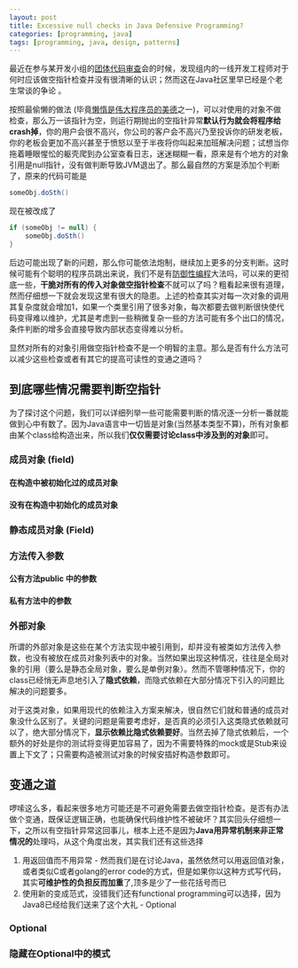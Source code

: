 ```yaml
---
layout: post
title: Excessive null checks in Java Defensive Programming?
categories: [programming, java]
tags: [programming, java, design, patterns]
---
```


最近在参与某开发小组的[团体代码审查](https://atendesigngroup.com/blog/group-code-reviews)会的时候，发现组内的一线开发工程师对于何时应该做空指针检查并没有很清晰的认识；然而这在Java社区里早已经是个老生常谈的争论 。

<!--more--> 

按照最偷懒的做法 (毕竟[懒惰是伟大程序员的美德](http://threevirtues.com/)之一)，可以对使用的对象不做检查，那么万一该指针为空，则运行期抛出的空指针异常**默认行为就会将程序给crash掉**，你的用户会很不高兴，你公司的客户会不高兴乃至投诉你的研发老板，你的老板会更加不高兴甚至于愤怒以至于半夜将你叫起来加班解决问题；试想当你拖着睡眼惺忪的躯壳爬到办公室查看日志，迷迷糊糊一看，原来是有个地方的对象引用是null指针，没有做判断导致JVM退出了。那么最自然的方案是添加个判断了，原来的代码可能是 

```java
someObj.doSth()
```
现在被改成了
```java
if (someObj != null) {
    someObj.doSth()
}
```
后边可能出现了新的问题，那么你可能依法炮制，继续加上更多的分支判断。这时候可能有个聪明的程序员跳出来说，我们不是有[防御性编程](https://en.wikipedia.org/wiki/Defensive_programming)大法吗，可以来的更彻底一些，**干脆对所有的传入对象做空指针检查**不就可以了吗？粗看起来很有道理，然而仔细想一下就会发现这里有很大的隐患。上述的检查其实对每一次对象的调用其复杂度就会增加1，如果一个类里引用了很多对象，每次都要去做判断很快使代码变得难以维护，尤其是考虑到一些稍微复杂一些的方法可能有多个出口的情况，条件判断的增多会直接导致内部状态变得难以分析。

显然对所有的对象引用做空指针检查不是一个明智的主意。那么是否有什么方法可以减少这些检查或者有其它的提高可读性的变通之道吗？

## 到底哪些情况需要判断空指针

为了探讨这个问题，我们可以详细列举一些可能需要判断的情况逐一分析一番就能做到心中有数了。因为Java语言中一切皆是对象(当然基本类型不算)，所有对象都由某个class给构造出来，所以我们**仅仅需要讨论class中涉及到的对象**即可。

### 成员对象 (field)

#### 在构造中被初始化过的成员对象

#### 没有在构造中初始化的成员对象

### 静态成员对象 (Field)

### 方法传入参数

#### 公有方法public 中的参数

#### 私有方法中的参数

### 外部对象

所谓的外部对象是这些在某个方法实现中被引用到，却并没有被类如方法传入参数，也没有被放在成员对象列表中的对象。当然如果出现这种情况，往往是全局对象的引用（要么是静态全局对象，要么是单例对象）。然而不管哪种情况下，你的class已经悄无声息地引入了**隐式依赖**，而隐式依赖在大部分情况下引入的问题比解决的问题要多。

对于这类对象，如果用现代的依赖注入方案来解决，很自然它们就和普通的成员对象没什么区别了。关键的问题是需要考虑好，是否真的必须引入这类隐式依赖就可以了，绝大部分情况下，**显示依赖比隐式依赖要好**。当然去掉了隐式依赖后，一个额外的好处是你的测试将变得更加容易了，因为不需要特殊的mock或是Stub来设置上下文了；只需要构造被测试对象的时候安插好构造参数即可。

## 变通之道
啰嗦这么多，看起来很多地方可能还是不可避免需要去做空指针检查。是否有办法做个变通，既保证逻辑正确，也能确保代码维护性不被破坏？其实回头仔细想一下，之所以有空指针异常这回事儿，根本上还不是因为**Java用异常机制来非正常情况的**处理吗，从这个角度出发，其实我们还有这些选择 

1. 用返回值而不用异常 - 然而我们是在讨论Java，虽然依然可以用返回值对象，或者类似C或者golang的error code的方式，但是如果你以这种方式写代码，其实**可维护性的负担反而加重**了,顶多是少了一些花括号而已
2. 使用新的变成范式，没错我们还有functional programming可以选择，因为Java8已经给我们送来了这个大礼 - Optional

### Optional

### 隐藏在Optional中的模式


